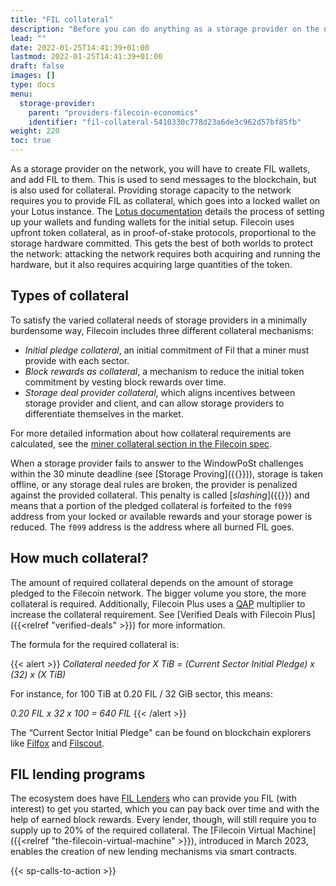 ```yaml
---
title: "FIL collateral"
description: "Before you can do anything as a storage provider on the network you will have to create FIL wallets and add FIL to them."
lead: ""
date: 2022-01-25T14:41:39+01:00
lastmod: 2022-01-25T14:41:39+01:00
draft: false
images: []
type: docs
menu:
  storage-provider:
    parent: "providers-filecoin-economics"
    identifier: "fil-collateral-5410330c778d23a6de3c962d57bf85fb"
weight: 220
toc: true
---
```


As a storage provider on the network, you will have to create FIL wallets, and add FIL to them. This is used to send messages to the blockchain, but is also used for collateral. Providing storage capacity to the network requires you to provide FIL as collateral, which goes into a locked wallet on your Lotus instance. The [Lotus documentation](https://lotus.filecoin.io/storage-providers/operate/addresses/) details the process of setting up your wallets and funding wallets for the initial setup. Filecoin uses upfront token collateral, as in proof-of-stake protocols, proportional to the storage hardware committed. This gets the best of both worlds to protect the network: attacking the network requires both acquiring and running the hardware, but it also requires acquiring large quantities of the token.

## Types of collateral

To satisfy the varied collateral needs of storage providers in a minimally burdensome way, Filecoin includes three different collateral mechanisms:

- _Initial pledge collateral_, an initial commitment of Fil that a miner must provide with each sector.
- _Block rewards as collateral_, a mechanism to reduce the initial token commitment by vesting block rewards over time.
- _Storage deal provider collateral_, which aligns incentives between storage provider and client, and can allow storage providers to differentiate themselves in the market.

For more detailed information about how collateral requirements are calculated, see the [miner collateral section in the Filecoin spec](https://spec.filecoin.io/systems/filecoin_mining/miner_collaterals/).

When a storage provider fails to answer to the WindowPoSt challenges within the 30 minute deadline (see [Storage Proving]({{<relref storage-proving >}})), storage is taken offline, or any storage deal rules are broken, the provider is penalized against the provided collateral. This penalty is called [_slashing_]({{<relref slashing>}}) and means that a portion of the pledged collateral is forfeited to the `f099` address from your locked or available rewards and your storage power is reduced. The `f099` address is the address where all burned FIL goes.

## How much collateral?

The amount of required collateral depends on the amount of storage pledged to the Filecoin network. The bigger volume you store, the more collateral is required. Additionally, Filecoin Plus uses a [QAP](https://docs.filecoin.io/reference/general/glossary/#quality-adjusted-storage-power) multiplier to increase the collateral requirement. See [Verified Deals with Filecoin Plus]({{<relref "verified-deals" >}}) for more information.

The formula for the required collateral is:

{{< alert  >}}
_Collateral needed for X TiB = (Current Sector Initial Pledge) x (32) x (X TiB)_

For instance, for 100 TiB at 0.20 FIL / 32 GiB sector, this means:

_0.20 FIL x 32 x 100 = 640 FIL_
{{< /alert >}}

The “Current Sector Initial Pledge" can be found on blockchain explorers like [Filfox](https://filfox.info/en) and [Filscout](https://www.filscout.com/en).

## FIL lending programs

The ecosystem does have [FIL Lenders](https://filecoin-lending.com/read-more) <!-- TODO NOBLOCK STEF BOB is this platform actually doing anything?--> who can provide you FIL (with interest) to get you started, which you can pay back over time and with the help of earned block rewards. Every lender, though, will still require you to supply up to 20% of the required collateral.
The [Filecoin Virtual Machine]({{<relref "the-filecoin-virtual-machine" >}}), introduced in March 2023, enables the creation of new lending mechanisms via smart contracts.

{{< sp-calls-to-action >}}
<!--REVIEWED!-->